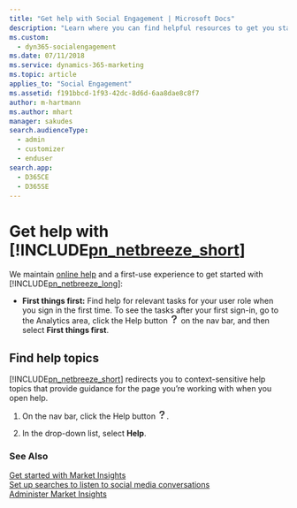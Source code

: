 ```yaml
---
title: "Get help with Social Engagement | Microsoft Docs"
description: "Learn where you can find helpful resources to get you started or troubleshoot an issue."
ms.custom: 
  - dyn365-socialengagement
ms.date: 07/11/2018
ms.service: dynamics-365-marketing
ms.topic: article
applies_to: "Social Engagement"
ms.assetid: f191bbcd-1f93-42dc-8d6d-6aa8dae8c8f7
author: m-hartmann
ms.author: mhart
manager: sakudes
search.audienceType: 
  - admin
  - customizer
  - enduser
search.app: 
  - D365CE
  - D365SE
---
```

# Get help with [!INCLUDE[pn_netbreeze_short](../includes/pn-social-engagement-short.md)]
We maintain [online help](index.md) and a first-use experience to get started with [!INCLUDE[pn_netbreeze_long](../includes/pn-social-engagement-long.md)]:  
  
- **First things first:** Find help for relevant tasks for your user role when you sign in the first time. To see the tasks after your first sign-in, go to the Analytics area, click the Help button ![help button](media/help-icon.png "Help button") on the nav bar, and then select **First things first**.  
  
## Find help topics  
 [!INCLUDE[pn_netbreeze_short](../includes/pn-social-engagement-short.md)] redirects you to context-sensitive help topics that provide guidance for the page you’re working with when you open help.  
  
1.  On the nav bar, click the Help button ![help button](media/help-icon.png "Help button").  
  
2.  In the drop-down list, select **Help**.  
  
### See Also  
 [Get started with Market Insights](get-started.md)   
 [Set up searches to listen to social media conversations](set-up-searches.md)   
 [Administer Market Insights](settings-administration.md)
 
